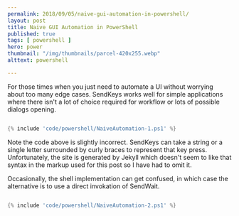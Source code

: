 ```yaml
---
permalink: 2018/09/05/naive-gui-automation-in-powershell/
layout: post
title: Naive GUI Automation in PowerShell
published: true 
tags: [ powershell ]
hero: power
thumbnail: "/img/thumbnails/parcel-420x255.webp"
alttext: powershell

---
```


For those times when you just need to automate a UI without worrying about too many edge cases. SendKeys works 
well for simple applications where there isn't a lot of choice required for workflow or lots of possible dialogs opening. 

```powershell

{% include 'code/powershell/NaiveAutomation-1.ps1' %}

```

Note the code above is slightly incorrect. SendKeys can take a string or a single letter surrounded by curly braces to represent that key press. Unfortunately, the site is generated by Jekyll which doesn't seem to like that syntax in the markup used for this post so I have had to omit it. 

Occasionally, the shell implementation can get confused, in which case the alternative is to use a direct invokation of SendWait.

```powershell

{% include 'code/powershell/NaiveAutomation-2.ps1' %}

```

